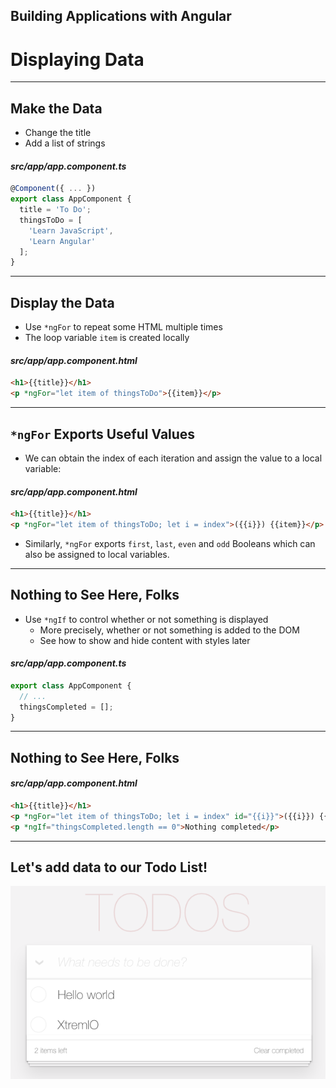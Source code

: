 <!-- .slide: data-background="../images/title-slide.jpg" -->
<!-- .slide: id="display" -->
## Building Applications with Angular

# Displaying Data

---

<!-- .slide: id="display-make-the-data" -->
## Make the Data

- Change the title
- Add a list of strings

#### _src/app/app.component.ts_
```ts
@Component({ ... })
export class AppComponent {
  title = 'To Do';
  thingsToDo = [
    'Learn JavaScript',
    'Learn Angular'
  ];
}
```

---
<!-- .slide: id="display-display-the-data" -->
## Display the Data

- Use `*ngFor` to repeat some HTML multiple times
- The loop variable `item` is created locally

#### _src/app/app.component.html_
```html
<h1>{{title}}</h1>
<p *ngFor="let item of thingsToDo">{{item}}</p>
```

---

<!-- .slide: id="display-ngfor-exports" -->
## `*ngFor` Exports Useful Values

- We can obtain the index of each iteration and assign the value to a local variable:

#### _src/app/app.component.html_
```html
<h1>{{title}}</h1>
<p *ngFor="let item of thingsToDo; let i = index">({{i}}) {{item}}</p>
```

- Similarly, `*ngFor` exports `first`, `last`, `even` and `odd` Booleans which can also be assigned to local variables.

---
<!-- .slide: id="display-ngif-1" -->
## Nothing to See Here, Folks

- Use `*ngIf` to control whether or not something is displayed
  - More precisely, whether or not something is added to the DOM
  - See how to show and hide content with styles later

#### _src/app/app.component.ts_
```ts
export class AppComponent {
  // ...
  thingsCompleted = [];
}
```

---

<!-- .slide: id="display-ngif-2" -->
## Nothing to See Here, Folks

#### _src/app/app.component.html_
```html
<h1>{{title}}</h1>
<p *ngFor="let item of thingsToDo; let i = index" id="{{i}}">({{i}}) {{item}}</p>
<p *ngIf="thingsCompleted.length == 0">Nothing completed</p>
```

---

<!-- .slide: id="display-demo" -->
## Let's add data to our Todo List!

![demo](../images/todo-list-final.png)
